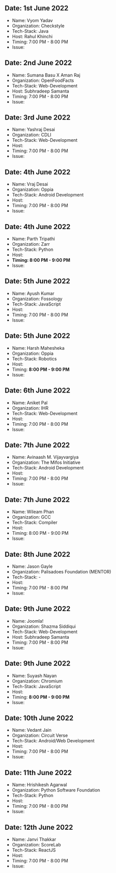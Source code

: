 ## Date: 1st June 2022

- Name: Vyom Yadav
- Organization: Checkstyle
- Tech-Stack: Java
- Host: Rahul Khinchi
- Timing: 7:00 PM - 8:00 PM
- Issue:



## Date: 2nd June 2022

- Name: Sumana Basu X Aman Raj
- Organization: OpenFoodFacts
- Tech-Stack: Web-Development
- Host: Subhradeep Samanta
- Timing: 7:00 PM - 8:00 PM
- Issue:



## Date: 3rd June 2022

- Name: Yashraj Desai
- Organization: CDLI
- Tech-Stack: Web-Development
- Host:
- Timing: 7:00 PM - 8:00 PM
- Issue:



## Date: 4th June 2022

- Name: Vraj Desai
- Organization: Oppia
- Tech-Stack: Android Development
- Host:
- Timing: 7:00 PM - 8:00 PM
- Issue:



## Date: 4th June 2022

- Name: Parth Tripathi
- Organization: Zarr
- Tech-Stack: Python
- Host:
- **Timing: 8:00 PM - 9:00 PM**
- Issue:



## Date: 5th June 2022

- Name: Ayush Kumar
- Organization: Fossology
- Tech-Stack: JavaScript
- Host:
- Timing: 7:00 PM - 8:00 PM
- Issue:



## Date: 5th June 2022

- Name: Harsh Mahesheka
- Organization: Oppia
- Tech-Stack: Robotics
- Host:
- Timing: **8:00 PM - 9:00 PM**
- Issue:



## Date: 6th June 2022

- Name: Aniket Pal
- Organization: IHR
- Tech-Stack: Web-Development
- Host:
- Timing: 7:00 PM - 8:00 PM
- Issue:



## Date: 7th June 2022

- Name: Avinaash M. Vijayvargiya
- Organization: The Mifos Initiative
- Tech-Stack: Android Development
- Host:
- Timing: 7:00 PM - 8:00 PM
- Issue:



## Date: 7th June 2022

- Name: Wileam Phan
- Organization: GCC
- Tech-Stack: Compiler
- Host:
- Timing: 8:00 PM - 9:00 PM
- Issue:



## Date: 8th June 2022

- Name: Jason Gayle
- Organization: Palisadoes Foundation (MENTOR)
- Tech-Stack: -
- Host:
- Timing: 7:00 PM - 8:00 PM
- Issue:



## Date: 9th June 2022

- Name:  Joomla!
- Organization: Shazma Siddiqui
- Tech-Stack: Web-Development
- Host: Subhradeep Samanta
- Timing: 7:00 PM - 8:00 PM
- Issue:



## Date: 9th June 2022

- Name: Suyash Nayan
- Organization: Chromium
- Tech-Stack: JavaScript
- Host:
- Timing: **8:00 PM - 9:00 PM**
- Issue:



## Date: 10th June 2022

- Name: Vedant Jain
- Organization: Circuit Verse
- Tech-Stack: Android/Web Development
- Host: 
- Timing: 7:00 PM - 8:00 PM
- Issue:



## Date: 11th June 2022

- Name: Hrishikesh Agarwal
- Organization: Python Software Foundation
- Tech-Stack: Python
- Host:
- Timing: 7:00 PM - 8:00 PM
- Issue:



## Date: 12th June 2022

- Name: Janvi Thakkar
- Organization: ScoreLab
- Tech-Stack: ReactJS
- Host: 
- Timing: 7:00 PM - 8:00 PM
- Issue:
